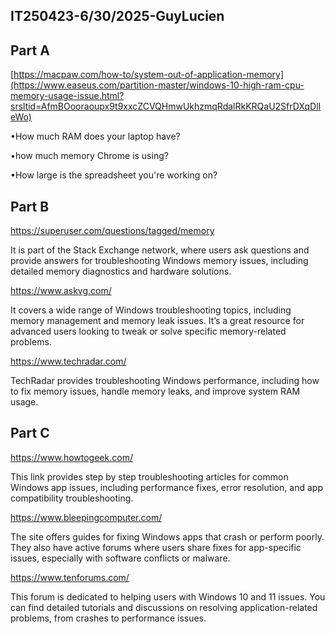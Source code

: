IT250423-6/30/2025-GuyLucien
---
Part A
---
[https://macpaw.com/how-to/system-out-of-application-memory](https://www.easeus.com/partition-master/windows-10-high-ram-cpu-memory-usage-issue.html?srsltid=AfmBOooraoupx9t9xxcZCVQHmwUkhzmqRdalRkKRQaU2SfrDXqDlIeWo)

•How much RAM does your laptop have?

•how much memory Chrome is using?

•How large is the spreadsheet you're working on?

Part B 
---
https://superuser.com/questions/tagged/memory

It is part of the Stack Exchange network, where users ask questions and provide answers for troubleshooting Windows memory issues, including detailed memory diagnostics and hardware solutions.

https://www.askvg.com/

It covers a wide range of Windows troubleshooting topics, including memory management and memory leak issues. It’s a great resource for advanced users looking to tweak or solve specific memory-related problems.

https://www.techradar.com/

TechRadar provides troubleshooting Windows performance, including how to fix memory issues, handle memory leaks, and improve system RAM usage.

Part C
---
https://www.howtogeek.com/

This link provides step by step troubleshooting articles for common Windows app issues, including performance fixes, error resolution, and app compatibility troubleshooting.

https://www.bleepingcomputer.com/

The site offers guides for fixing Windows apps that crash or perform poorly. They also have active forums where users share fixes for app-specific issues, especially with software conflicts or malware.

https://www.tenforums.com/

This forum is dedicated to helping users with Windows 10 and 11 issues. You can find detailed tutorials and discussions on resolving application-related problems, from crashes to performance issues.
